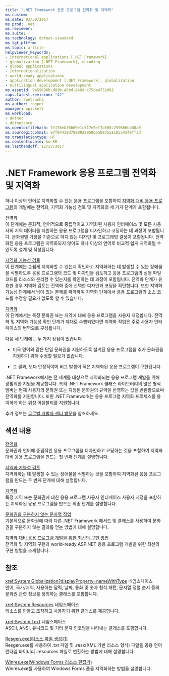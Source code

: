 ```yaml
---
title: ".NET Framework 응용 프로그램 전역화 및 지역화"
ms.custom: 
ms.date: 03/30/2017
ms.prod: .net
ms.reviewer: 
ms.suite: 
ms.technology: dotnet-standard
ms.tgt_pltfrm: 
ms.topic: article
helpviewer_keywords:
- international applications [.NET Framework]
- globalization [.NET Framework], encoding
- global applications
- internationalization
- world-ready applications
- application development [.NET Framework], globalization
- multilingual application development
ms.assetid: 9a59696b-d89b-45bd-946d-c75da4732d02
caps.latest.revision: "42"
author: rpetrusha
ms.author: ronpet
manager: wpickett
ms.workload:
- dotnet
- dotnetcore
ms.openlocfilehash: 7e176ebf6660e1c517e5ef7a505c259666bb30a0
ms.sourcegitcommit: e7f04439d78909229506b56935a1105a4149ff3d
ms.translationtype: HT
ms.contentlocale: ko-KR
ms.lasthandoff: 12/23/2017
---
```

# <a name="globalizing-and-localizing-net-framework-applications"></a>.NET Framework 응용 프로그램 전역화 및 지역화
하나 이상의 언어로 지역화할 수 있는 응용 프로그램을 포함하여 [지역화 대비 응용 프로그램](http://msdn.microsoft.com/goglobal/bb978433.aspx)의 개발에는 전역화, 지역화 가능성 검토 및 지역화의 세 가지 단계가 포함됩니다.  
  
 [전역화](../../../docs/standard/globalization-localization/globalization.md)  
 이 단계에는 문화적, 언어적으로 중립적이고 지역화된 사용자 인터페이스 및 모든 사용자의 지역 데이터를 지원하는 응용 프로그램을 디자인하고 코딩하는 데 과정이 포함됩니다. 문화권별 가정을 기준으로 하지 않는 디자인 및 프로그래밍 결정이 포함됩니다. 전역화된 응용 프로그램은 지역화되지 않아도 하나 이상의 언어로 비교적 쉽게 지역화될 수 있도록 설계 및 작성됩니다.  
  
 [지역화 가능성 검토](../../../docs/standard/globalization-localization/localizability-review.md)  
 이 단계에는 손쉽게 지역화할 수 있는지 확인하고 지역화하는 데 발생할 수 있는 장애물을 식별하도록 응용 프로그램의 코드 및 디자인을 검토하고 응용 프로그램의 실행 파일 코드를 리소스와 분리할 수 있는지를 확인하는 데 과정이 포함됩니다. 전역화 단계가 유효한 경우 지역화 검토는 전역화 중에 선택한 디자인과 코딩을 확인합니다. 또한 지역화 가능성 단계에서 남아 있는 문제를 파악하여 지역화 단계에서 응용 프로그램의 소스 코드를 수정할 필요가 없도록 할 수 있습니다.  
  
 [지역화](../../../docs/standard/globalization-localization/localization.md)  
 이 단계에서는 특정 문화권 또는 지역에 대해 응용 프로그램을 사용자 지정합니다. 전역화 및 지역화 가능성 확인 단계가 제대로 수행되었다면 지역화 작업은 주로 사용자 인터페이스의 번역으로 구성됩니다.  
  
 다음 세 단계에는 두 가지 장점이 있습니다.  
  
-   미국 영어와 같은 단일 문화권을 지원하도록 설계된 응용 프로그램을 추가 문화권을 지원하기 위해 수정할 필요가 없습니다.  
  
-   그 결과, 보다 안정적이며 버그 발생이 적은 지역화된 응용 프로그램이 구현됩니다.  
  
 .NET Framework에서는 전 세계를 대상으로 지역화되는 응용 프로그램 개발을 위해 광범위한 지원을 제공합니다. 특히 .NET Framework 클래스 라이브러리의 많은 형식 멤버는 현재 사용자의 문화권 또는 지정된 문화권의 규약을 반영하는 값을 반환함으로써 전역화를 지원합니다. 또한 .NET Framework는 응용 프로그램 지역화 프로세스를 용이하게 하는 위성 어셈블리를 지원합니다.  
  
 추가 정보는 [글로벌 개발자 센터 방문](http://go.microsoft.com/fwlink/?LinkId=235015)을 참조하세요.  
  
## <a name="in-this-section"></a>섹션 내용  
 [전역화](../../../docs/standard/globalization-localization/globalization.md)  
 문화권과 언어에 중립적인 응용 프로그램을 디자인하고 코딩하는 것을 포함하여 지역화 대비 응용 프로그램을 만드는 첫 번째 단계를 설명합니다.  
  
 [지역화 가능성 검토](../../../docs/standard/globalization-localization/localizability-review.md)  
 지역화하는 데 발생할 수 있는 장애물을 식별하는 것을 포함하여 지역화된 응용 프로그램을 만드는 두 번째 단계에 대해 설명합니다.  
  
 [지역화](../../../docs/standard/globalization-localization/localization.md)  
 특정 지역 또는 문화권에 대한 응용 프로그램 사용자 인터페이스 사용자 지정을 포함하는 지역화된 응용 프로그램을 만드는 최종 단계를 설명합니다.  
  
 [문화권을 구분하지 않는 문자열 작업](../../../docs/standard/globalization-localization/culture-insensitive-string-operations.md)  
 기본적으로 문화권에 따라 다른 .NET Framework 메서드 및 클래스를 사용하여 문화권을 구분하지 않는 결과를 얻는 방법에 대해 설명합니다.  
  
 [지역화 대비 응용 프로그램 개발을 위한 최선의 구현 방법](../../../docs/standard/globalization-localization/best-practices-for-developing-world-ready-apps.md)  
 전역화 및 지역화 구현과 world-ready ASP.NET 응용 프로그램 개발을 위한 최선의 구현 방법을 소개합니다.  
  
## <a name="reference"></a>참조  
 <xref:System.Globalization?displayProperty=nameWithType> 네임스페이스  
 언어, 국가/지역, 사용하는 달력, 날짜, 통화 및 숫자 형식 패턴, 문자열 정렬 순서 등의 문화권 관련 정보를 정의하는 클래스를 포함합니다.  
  
 <xref:System.Resources> 네임스페이스  
 리소스를 만들고 조작하고 사용하기 위한 클래스를 제공합니다.  
  
 <xref:System.Text> 네임스페이스  
 ASCII, ANSI, 유니코드 및 기타 문자 인코딩을 나타내는 클래스를 포함합니다.  
  
 [Resgen.exe(리소스 파일 생성기)](../../../docs/framework/tools/resgen-exe-resource-file-generator.md)  
 Resgen.exe를 사용하여 .txt 파일 및 .resx(XML 기반 리소스 형식) 파일을 공용 언어 런타임 바이너리 .resources 파일로 변환하는 방법에 대해 설명합니다.  
  
 [Winres.exe(Windows Forms 리소스 편집기)](../../../docs/framework/tools/winres-exe-windows-forms-resource-editor.md)  
 Winres.exe를 사용하여 Windows Forms 폼을 지역화하는 방법을 설명합니다.
